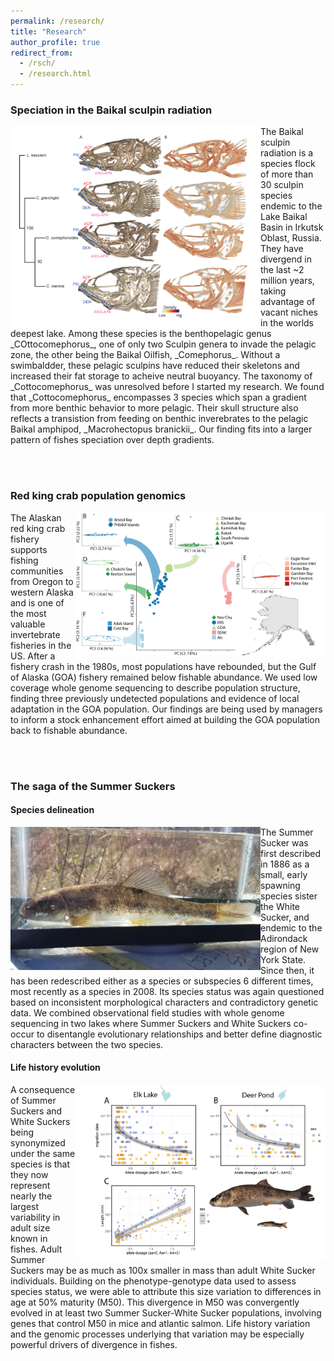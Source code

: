 ```yaml
---
permalink: /research/
title: "Research"
author_profile: true
redirect_from: 
  - /rsch/
  - /research.html
---
```


### Speciation in the Baikal sculpin radiation
<img style="float: left;" width = "400" src="/images/cottocomephorus.png">
The Baikal sculpin radiation is a species flock of more than 30 sculpin species endemic to the Lake Baikal Basin in Irkutsk Oblast, Russia. They have divergend in the last ~2 million years, taking advantage of vacant niches in the worlds deepest lake. Among these species is the benthopelagic genus _COttocomephorus_, one of only two Sculpin genera to invade the pelagic zone, the other being the Baikal Oilfish, _Comephorus_. Without a swimbaldder, these pelagic sculpins have reduced their skeletons and increased their fat storage to acheive neutral  buoyancy.
The taxonomy of _Cottocomephorus_ was unresolved before I started my research. We found that _Cottocomephorus_ encompasses 3 species which span a gradient from more benthic behavior to more pelagic. Their skull structure also reflects a transistion from feeding on benthic inverebrates to the pelagic Baikal amphipod, _Macrohectopus branickii_. Our finding fits into a larger pattern of fishes speciation over depth gradients.

<br><br>

### Red king crab population genomics
<img style="float: right;" width = "400" src="/images/All_PCAs_map.png">
The Alaskan red king crab fishery supports fishing communities from Oregon to western Alaska and is one of the most valuable invertebrate fisheries in the US. After a fishery crash in the 1980s, most populations have rebounded, but the Gulf of Alaska (GOA) fishery remained below fishable abundance. We used low coverage whole genome sequencing to describe population structure, finding three previously undetected populations and evidence of local adaptation in the GOA population. Our findings are being used by managers to inform a stock enhancement effort aimed at building the GOA population back to fishable abundance. 

<br><br>

### The saga of the Summer Suckers
#### Species delineation
<img style="float: left;" width = "400" src="/images/Small_sucker_5-20_cropped.jpg">
The Summer Sucker was first described in 1886 as a small, early spawning species sister the White Sucker, and endemic to the Adirondack region of New York State. Since then, it has been redescribed either as a species or subspecies 6 different times, most recently as a species in 2008. Its species status was again questioned based on inconsistent morphological characters and contradictory genetic data. We combined observational field studies with whole genome sequencing in two lakes where Summer Suckers and White Suckers co-occur to disentangle evolutionary relationships and better define diagnostic characters between the two species. 


#### Life history evolution
<img style="float: right;" width = "400" src="/images/Fig_4.png">
A consequence of Summer Suckers and White Suckers being synonymized under the same species is that they now represent nearly the largest variability in adult size known in fishes. Adult Summer Suckers may be as much as 100x smaller in mass than adult White Sucker individuals. Building on the phenotype-genotype data used to assess species status, we were able to attribute this size variation to differences in age at 50% maturity (M50). This divergence in M50 was convergently evolved in at least two Summer Sucker-White Sucker populations, involving genes that control M50 in mice and atlantic salmon. Life history variation and the genomic processes underlying that variation may be especially powerful drivers of divergence in fishes.  
